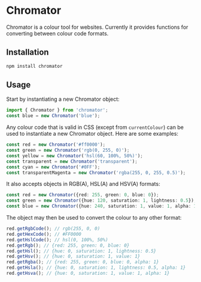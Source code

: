 # Chromator

Chromator is a colour tool for websites. Currently it provides functions for converting between colour code formats.

## Installation

```bash
npm install chromator
```

## Usage

Start by instantiating a new Chromator object:
```typescript
import { Chromator } from 'chromator';
const blue = new Chromator('blue');
```

Any colour code that is valid in CSS (except from `currentColour`) can be used to instantiate a new Chromator object. Here are some examples:
```typescript
const red = new Chromator('#ff0000');
const green = new Chromator('rgb(0, 255, 0)');
const yellow = new Chromator('hsl(60, 100%, 50%)');
const transparent = new Chromator('transparent');
const cyan = new Chromator('#0FF');
const transparentMagenta = new Chromator('rgba(255, 0, 255, 0.5)');
```

It also accepts objects in RGB(A), HSL(A) and HSV(A) formats:
```typescript
const red = new Chromator({red: 255, green: 0, blue: 0});
const green = new Chromator({hue: 120, saturation: 1, lightness: 0.5});
const blue = new Chromator({hue: 240, saturation: 1, value: 1, alpha: 1});
```

The object may then be used to convert the colour to any other format:
```typescript
red.getRgbCode(); // rgb(255, 0, 0)
red.getHexCode(); // #FF0000
red.getHslCode(); // hsl(0, 100%, 50%)
red.getRgb(); // {red: 255, green: 0, blue: 0}
red.getHsl(); // {hue: 0, saturation: 1, lightness: 0.5}
red.getHsv(); // {hue: 0, saturation: 1, value: 1}
red.getRgba(); // {red: 255, green: 0, blue: 0, alpha: 1}
red.getHsla(); // {hue: 0, saturation: 1, lightness: 0.5, alpha: 1}
red.getHsva(); // {hue: 0, saturation: 1, value: 1, alpha: 1}
```
